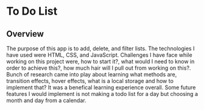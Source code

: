 # To Do List

<h2> Overview </h2>
<p>The purpose of this app is to add, delete, and filter lists. The technologies I have used were HTML, CSS, and JavaScript. Challenges I have face while working on this project were, how to start it?, what would I need to know in order to achieve this?, how much hair will I pull out from working on this?. Bunch of research came into play about learning what methods are, transition effects, hover effects, what is a local storage and how to implement that? It was a benefical learning experience overall. Some future features I would implement is not making a todo list for a day but choosing a month and day from a calendar.</p>
